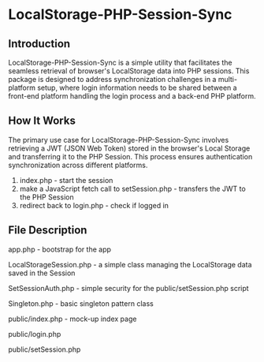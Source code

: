# LocalStorage-PHP-Session-Sync

## Introduction

LocalStorage-PHP-Session-Sync is a simple utility that facilitates the seamless retrieval of browser's LocalStorage data into PHP sessions.
This package is designed to address synchronization challenges in a multi-platform setup, where login information
needs to be shared between a front-end platform handling the login process and a back-end PHP platform.

## How It Works

The primary use case for LocalStorage-PHP-Session-Sync involves retrieving a JWT (JSON Web Token) stored in the browser's Local Storage and
transferring it to the PHP Session. This process ensures authentication synchronization across different platforms.

1. index.php - start the session
2. make a JavaScript fetch call to setSession.php - transfers the JWT to the PHP Session
3. redirect back to login.php - check if logged in

## File Description

app.php - bootstrap for the app

LocalStorageSession.php - a simple class managing the LocalStorage data saved in the Session

SetSessionAuth.php - simple security for the public/setSession.php script

Singleton.php - basic singleton pattern class

public/index.php - mock-up index page

public/login.php

public/setSession.php

